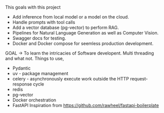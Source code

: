 This goals with this project

- Add inference from local model or a model on the cloud.
- Handle prompts with tool calls
- Add a vector database (pg-vector) to perform RAG.
- Pipelines for Natural Language Generation as well as Computer Vision.
- Swagger docs for testing.
- Docker and Docker compose for seemless production development.

GOAL -> To learn the intricacies of Software developent. Multi threading and what not.
Things to use,
- Pydantic
- uv - package management
- celery - asynchronously execute work outside the HTTP request-response cycle
- redis
- pg-vector
- Docker orchestration
- FastAPI
Inspiration from https://github.com/rawheel/fastapi-boilerplate